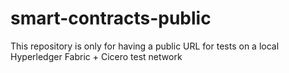 # smart-contracts-public
This repository is only for having a public URL for tests on a local Hyperledger Fabric + Cicero test network
